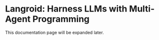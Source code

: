 # Langroid: Harness LLMs with Multi-Agent Programming

This documentation page will be expanded later. 



